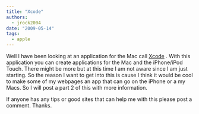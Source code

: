 ```yaml
---
title: "Xcode"
authors:
  - jrock2004
date: "2009-05-14"
tags:
  - apple
---
```


Well I have been looking at an application for the Mac call [Xcode](http://developer.apple.com/TOOLS/xcode/) . With this application you can create applications for the Mac and the iPhone/iPod Touch. There might be more but at this time I am not aware since I am just starting. So the reason I want to get into this is cause I think it would be cool to make some of my webpages an app that can go on the iPhone or a my Macs. So I will post a part 2 of this with more information.

If anyone has any tips or good sites that can help me with this please post a comment. Thanks.
